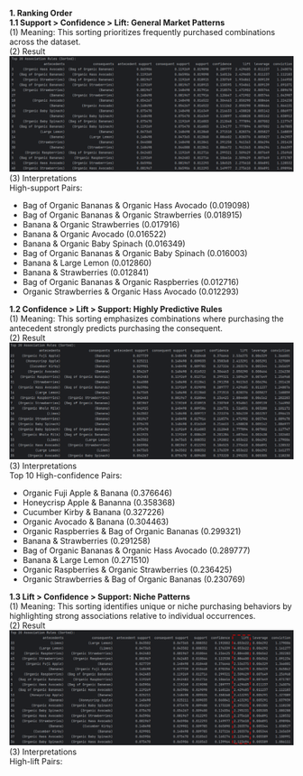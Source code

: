 **1. Ranking Order** <br>
**1.1 Support > Confidence > Lift: General Market Patterns** <br>
(1) Meaning: This sorting prioritizes frequently purchased combinations across the dataset. <br>
(2) Result
![Example Image](https://github.com/Suki0418/Instacart-Market-Basket-Analysis/blob/main/images/support-confidence-lift.png?raw=true)
(3) Interpretations <br>
High-support Pairs: 
* Bag of Organic Bananas & Organic Hass Avocado (0.019098)
* Bag of Organic Bananas & Organic Strawberries (0.018915)
* Banana & Organic Strawberries (0.017916)
* Banana & Organic Avocado (0.016522)
* Banana & Organic Baby Spinach (0.016349)
* Bag of Organic Bananas & Organic Baby Spinach (0.016003)
* Banana & Large Lemon (0.012860)
* Banana & Strawberries (0.012841)
* Bag of Organic Bananas & Organic Raspberries (0.012716)
* Organic Strawberries & Organic Hass Avocado (0.012293)


**1.2 Confidence > Lift > Support: Highly Predictive Rules** <br>
(1) Meaning: This sorting emphasizes combinations where purchasing the antecedent strongly predicts purchasing the consequent. <br>
(2) Result
![Example Image](https://github.com/Suki0418/Instacart-Market-Basket-Analysis/blob/main/images/confidence-lift-support.png?raw=true)
(3) Interpretations <br>
Top 10 High-confidence Pairs:
* Organic Fuji Apple & Banana (0.376646)
* Honeycrisp Apple & Bananna (0.358368)
* Cucumber Kirby & Banana (0.327226)
* Organic Avocado & Banana (0.304463)
* Organic Raspberries & Bag of Organic Bananas (0.299321)
* Banana & Strawberries (0.291258)
* Bag of Organic Bananas & Organic Hass Avocado (0.289777)
* Banana & Large Lemon (0.271510)
* Organic Raspberries & Organic Strawberries (0.236425)
* Organic Strawberries & Bag of Organic Bananas (0.230769)


**1.3 Lift > Confidence > Support: Niche Patterns** <br>
(1) Meaning: This sorting identifies unique or niche purchasing behaviors by highlighting strong associations relative to individual occurrences. <br>
(2) Result
![Example Image](https://github.com/Suki0418/Instacart-Market-Basket-Analysis/blob/main/images/lift-confidence-support.png?raw=true)
(3) Interpretations <br>
High-lift Pairs:
